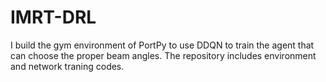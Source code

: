 # IMRT-DRL
I build the gym environment of PortPy to use DDQN to train the agent that can choose the proper beam angles.
The repository includes environment and network traning codes.
